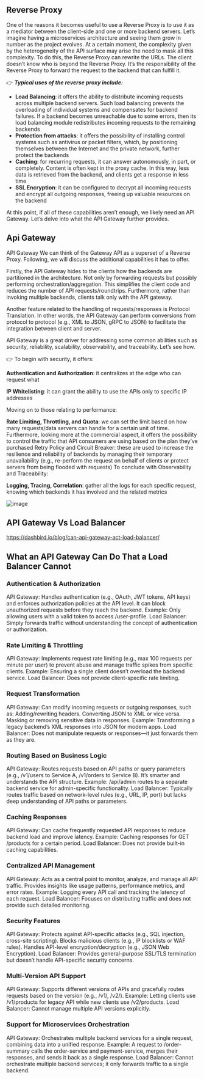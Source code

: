 ## Reverse Proxy

One of the reasons it becomes useful to use a Reverse Proxy is to use it as a mediator between the client-side and one or more backend servers.
Let’s imagine having a microservices architecture and seeing them grow in number as the project evolves. At a certain moment, the complexity given by the heterogeneity of the API surface may arise the need to mask all this complexity. To do this, the Reverse Proxy can rewrite the URLs. The client doesn’t know who is beyond the Reverse Proxy. It’s the responsibility of the Reverse Proxy to forward the request to the backend that can fulfill it.

👉 ***Typical uses of the reverse proxy include:***

- **Load Balancing**: it offers the ability to distribute incoming requests across multiple backend servers. Such load balancing prevents the overloading of individual systems and compensates for backend failures. If a backend becomes unreachable due to some errors, then its load balancing module redistributes incoming requests to the remaining backends
- **Protection from attacks**: it offers the possibility of installing control systems such as antivirus or packet filters, which, by positioning themselves between the Internet and the private network, further protect the backends
- **Caching**: for recurring requests, it can answer autonomously, in part, or completely. Content is often kept in the proxy cache. In this way, less data is retrieved from the backend, and clients get a response in less time
- **SSL Encryption**: it can be configured to decrypt all incoming requests and encrypt all outgoing responses, freeing up valuable resources on the backend

At this point, if all of these capabilities aren’t enough, we likely need an API Gateway. Let’s delve into what the API Gateway further provides.

## Api Gateway
API Gateway
We can think of the Gateway API as a superset of a Reverse Proxy. Following, we will discuss the additional capabilities it has to offer.

Firstly, the API Gateway hides to the clients how the backends are partitioned in the architecture. Not only by forwarding requests but possibly performing orchestration/aggregation. This simplifies the client code and reduces the number of API requests/roundtrips. Furthermore, rather than invoking multiple backends, clients talk only with the API gateway.

Another feature related to the handling of requests/responses is Protocol Translation. In other words, the API Gateway can perform conversions from protocol to protocol (e.g., XML to JSON, gRPC to JSON) to facilitate the integration between client and server.

API Gateway is a great driver for addressing some common abilities such as security, reliability, scalability, observability, and traceability. Let’s see how.

👉 To begin with security, it offers:

**Authentication and Authorization**: it centralizes at the edge who can request what

**IP Whitelisting**: it can grant the ability to use the APIs only to specific IP addresses

Moving on to those relating to performance:

**Rate Limiting, Throttling, and Quota**: we can set the limit based on how many requests/data servers can handle for a certain unit of time. Furthermore, looking more at the commercial aspect, it offers the possibility to control the traffic that API consumers are using based on the plan they’ve purchased
Retry Policy and Circuit Breaker: these are used to increase the resilience and reliability of backends by managing their temporary unavailability (e.g., re-perform the request on behalf of clients or protect servers from being flooded with requests)
To conclude with Observability and Traceability:

**Logging, Tracing, Correlation**: gather all the logs for each specific request, knowing which backends it has involved and the related metrics

![image](https://user-images.githubusercontent.com/33947539/192150106-df2fadf1-9eb6-46ee-b1d2-ff438880c7a7.png)


## API Gateway Vs Load Balancer
https://dashbird.io/blog/can-api-gateway-act-load-balancer/

## What an API Gateway Can Do That a Load Balancer Cannot

### Authentication & Authorization
API Gateway: Handles authentication (e.g., OAuth, JWT tokens, API keys) and enforces authorization policies at the API level. It can block unauthorized requests before they reach the backend.
Example: Only allowing users with a valid token to access /user-profile.
Load Balancer: Simply forwards traffic without understanding the concept of authentication or authorization.

### Rate Limiting & Throttling
API Gateway: Implements request rate limiting (e.g., max 100 requests per minute per user) to prevent abuse and manage traffic spikes from specific clients.
Example: Ensuring a single client doesn’t overload the backend service.
Load Balancer: Does not provide client-specific rate limiting.

### Request Transformation
API Gateway: Can modify incoming requests or outgoing responses, such as:
Adding/rewriting headers.
Converting JSON to XML or vice versa.
Masking or removing sensitive data in responses.
Example: Transforming a legacy backend’s XML responses into JSON for modern apps.
Load Balancer: Does not manipulate requests or responses—it just forwards them as they are.

### Routing Based on Business Logic
API Gateway: Routes requests based on API paths or query parameters (e.g., /v1/users to Service A, /v1/orders to Service B). It’s smarter and understands the API structure.
Example: /api/admin routes to a separate backend service for admin-specific functionality.
Load Balancer: Typically routes traffic based on network-level rules (e.g., URL, IP, port) but lacks deep understanding of API paths or parameters.

### Caching Responses
API Gateway: Can cache frequently requested API responses to reduce backend load and improve latency.
Example: Caching responses for GET /products for a certain period.
Load Balancer: Does not provide built-in caching capabilities.

### Centralized API Management
API Gateway: Acts as a central point to monitor, analyze, and manage all API traffic.
Provides insights like usage patterns, performance metrics, and error rates.
Example: Logging every API call and tracking the latency of each request.
Load Balancer: Focuses on distributing traffic and does not provide such detailed monitoring.

### Security Features
API Gateway:
Protects against API-specific attacks (e.g., SQL injection, cross-site scripting).
Blocks malicious clients (e.g., IP blocklists or WAF rules).
Handles API-level encryption/decryption (e.g., JSON Web Encryption).
Load Balancer: Provides general-purpose SSL/TLS termination but doesn’t handle API-specific security concerns.

### Multi-Version API Support
API Gateway: Supports different versions of APIs and gracefully routes requests based on the version (e.g., /v1/, /v2/).
Example: Letting clients use /v1/products for legacy API while new clients use /v2/products.
Load Balancer: Cannot manage multiple API versions explicitly.

### Support for Microservices Orchestration
API Gateway: Orchestrates multiple backend services for a single request, combining data into a unified response.
Example: A request to /order-summary calls the order-service and payment-service, merges their responses, and sends it back as a single response.
Load Balancer: Cannot orchestrate multiple backend services; it only forwards traffic to a single backend.
